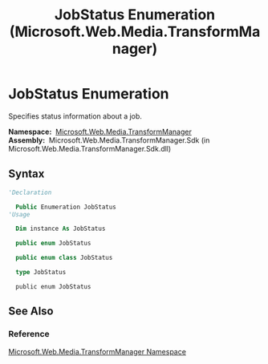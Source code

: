 ﻿---
title: JobStatus Enumeration (Microsoft.Web.Media.TransformManager)
TOCTitle: JobStatus Enumeration
ms:assetid: T:Microsoft.Web.Media.TransformManager.JobStatus
ms:mtpsurl: https://msdn.microsoft.com/en-us/library/microsoft.web.media.transformmanager.jobstatus(v=VS.90)
ms:contentKeyID: 35520939
ms.date: 06/14/2012
mtps_version: v=VS.90
f1_keywords:
- Microsoft.Web.Media.TransformManager.JobStatus.Disabled
- Microsoft.Web.Media.TransformManager.JobStatus.Submitted
- Microsoft.Web.Media.TransformManager.JobStatus.Configuring
- Microsoft.Web.Media.TransformManager.JobStatus.Running
- Microsoft.Web.Media.TransformManager.JobStatus.Downloading
- Microsoft.Web.Media.TransformManager.JobStatus.Failed
- Microsoft.Web.Media.TransformManager.JobStatus.None
- Microsoft.Web.Media.TransformManager.JobStatus.Unknown
- Microsoft.Web.Media.TransformManager.JobStatus.Canceled
- Microsoft.Web.Media.TransformManager.JobStatus.Submitting
- Microsoft.Web.Media.TransformManager.JobStatus.Uploading
- Microsoft.Web.Media.TransformManager.JobStatus
- Microsoft.Web.Media.TransformManager.JobStatus.Finished
- Microsoft.Web.Media.TransformManager.JobStatus.Waiting
- Microsoft.Web.Media.TransformManager.JobStatus.Queued
dev_langs:
- csharp
- jscript
- vb
- FSharp
- cpp
api_location:
- Microsoft.Web.Media.TransformManager.Sdk.dll
api_name:
- Microsoft.Web.Media.TransformManager.JobStatus
- Microsoft.Web.Media.TransformManager.JobStatus.Configuring
- Microsoft.Web.Media.TransformManager.JobStatus.Disabled
- Microsoft.Web.Media.TransformManager.JobStatus.Canceled
- Microsoft.Web.Media.TransformManager.JobStatus.Downloading
- Microsoft.Web.Media.TransformManager.JobStatus.Finished
- Microsoft.Web.Media.TransformManager.JobStatus.Running
- Microsoft.Web.Media.TransformManager.JobStatus.Submitting
- Microsoft.Web.Media.TransformManager.JobStatus.Uploading
- Microsoft.Web.Media.TransformManager.JobStatus.None
- Microsoft.Web.Media.TransformManager.JobStatus.Submitted
- Microsoft.Web.Media.TransformManager.JobStatus.Unknown
- Microsoft.Web.Media.TransformManager.JobStatus.Failed
- Microsoft.Web.Media.TransformManager.JobStatus.Waiting
- Microsoft.Web.Media.TransformManager.JobStatus.Queued
api_type:
- Managed
topic_type:
- apiref
- kbSyntax
product_family_name: VS
ROBOTS: INDEX,FOLLOW
---

# JobStatus Enumeration

Specifies status information about a job.

**Namespace:**  [Microsoft.Web.Media.TransformManager](microsoft-web-media-transformmanager-namespace.md)  
**Assembly:**  Microsoft.Web.Media.TransformManager.Sdk (in Microsoft.Web.Media.TransformManager.Sdk.dll)

## Syntax

```vb
'Declaration

  Public Enumeration JobStatus
'Usage

  Dim instance As JobStatus
```

```csharp
  public enum JobStatus
```

```cpp
  public enum class JobStatus
```

``` fsharp
  type JobStatus
```

```jscript
  public enum JobStatus
```

## See Also

### Reference

[Microsoft.Web.Media.TransformManager Namespace](microsoft-web-media-transformmanager-namespace.md)

